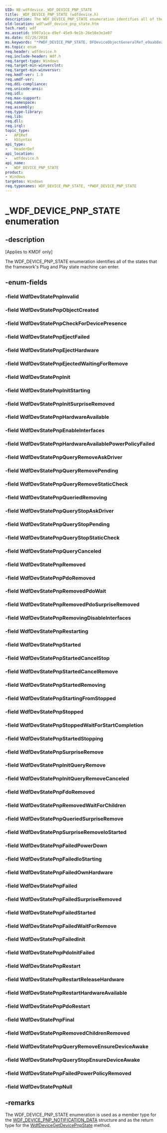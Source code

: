 ```yaml
---
UID: NE:wdfdevice._WDF_DEVICE_PNP_STATE
title: _WDF_DEVICE_PNP_STATE (wdfdevice.h)
description: The WDF_DEVICE_PNP_STATE enumeration identifies all of the states that the framework's Plug and Play state machine can enter.
old-location: wdf\wdf_device_pnp_state.htm
tech.root: wdf
ms.assetid: b907a1ca-d9ef-45e9-9e1b-26e58e3e1e07
ms.date: 02/26/2018
ms.keywords: "*PWDF_DEVICE_PNP_STATE, DFDeviceObjectGeneralRef_e9aab8ea-3d0c-44f3-bad9-cd21c6f1bd28.xml, PWDF_DEVICE_PNP_STATE, PWDF_DEVICE_PNP_STATE enumeration pointer, WDF_DEVICE_PNP_STATE, WDF_DEVICE_PNP_STATE enumeration, WdfDevStatePnpCheckForDevicePresence, WdfDevStatePnpEjectFailed, WdfDevStatePnpEjectHardware, WdfDevStatePnpEjectedWaitingForRemove, WdfDevStatePnpEnableInterfaces, WdfDevStatePnpFailed, WdfDevStatePnpFailedInit, WdfDevStatePnpFailedIoStarting, WdfDevStatePnpFailedOwnHardware, WdfDevStatePnpFailedPowerDown, WdfDevStatePnpFailedPowerPolicyRemoved, WdfDevStatePnpFailedStarted, WdfDevStatePnpFailedSurpriseRemoved, WdfDevStatePnpFailedWaitForRemove, WdfDevStatePnpFdoRemoved, WdfDevStatePnpFinal, WdfDevStatePnpHardwareAvailable, WdfDevStatePnpHardwareAvailablePowerPolicyFailed, WdfDevStatePnpInit, WdfDevStatePnpInitQueryRemove, WdfDevStatePnpInitQueryRemoveCanceled, WdfDevStatePnpInitStarting, WdfDevStatePnpInitSurpriseRemoved, WdfDevStatePnpInvalid, WdfDevStatePnpNull, WdfDevStatePnpObjectCreated, WdfDevStatePnpPdoInitFailed, WdfDevStatePnpPdoRemoved, WdfDevStatePnpPdoRestart, WdfDevStatePnpQueriedRemoving, WdfDevStatePnpQueriedSurpriseRemove, WdfDevStatePnpQueryCanceled, WdfDevStatePnpQueryRemoveAskDriver, WdfDevStatePnpQueryRemoveEnsureDeviceAwake, WdfDevStatePnpQueryRemovePending, WdfDevStatePnpQueryRemoveStaticCheck, WdfDevStatePnpQueryStopAskDriver, WdfDevStatePnpQueryStopEnsureDeviceAwake, WdfDevStatePnpQueryStopPending, WdfDevStatePnpQueryStopStaticCheck, WdfDevStatePnpRemoved, WdfDevStatePnpRemovedChildrenRemoved, WdfDevStatePnpRemovedPdoSurpriseRemoved, WdfDevStatePnpRemovedPdoWait, WdfDevStatePnpRemovedWaitForChildren, WdfDevStatePnpRemovingDisableInterfaces, WdfDevStatePnpRestart, WdfDevStatePnpRestartHardwareAvailable, WdfDevStatePnpRestartReleaseHardware, WdfDevStatePnpRestarting, WdfDevStatePnpStarted, WdfDevStatePnpStartedCancelRemove, WdfDevStatePnpStartedCancelStop, WdfDevStatePnpStartedRemoving, WdfDevStatePnpStartedStopping, WdfDevStatePnpStartingFromStopped, WdfDevStatePnpStopped, WdfDevStatePnpStoppedWaitForStartCompletion, WdfDevStatePnpSurpriseRemove, WdfDevStatePnpSurpriseRemoveIoStarted, _WDF_DEVICE_PNP_STATE, kmdf.wdf_device_pnp_state, wdf.wdf_device_pnp_state, wdfdevice/PWDF_DEVICE_PNP_STATE, wdfdevice/WDF_DEVICE_PNP_STATE, wdfdevice/WdfDevStatePnpCheckForDevicePresence, wdfdevice/WdfDevStatePnpEjectFailed, wdfdevice/WdfDevStatePnpEjectHardware, wdfdevice/WdfDevStatePnpEjectedWaitingForRemove, wdfdevice/WdfDevStatePnpEnableInterfaces, wdfdevice/WdfDevStatePnpFailed, wdfdevice/WdfDevStatePnpFailedInit, wdfdevice/WdfDevStatePnpFailedIoStarting, wdfdevice/WdfDevStatePnpFailedOwnHardware, wdfdevice/WdfDevStatePnpFailedPowerDown, wdfdevice/WdfDevStatePnpFailedPowerPolicyRemoved, wdfdevice/WdfDevStatePnpFailedStarted, wdfdevice/WdfDevStatePnpFailedSurpriseRemoved, wdfdevice/WdfDevStatePnpFailedWaitForRemove, wdfdevice/WdfDevStatePnpFdoRemoved, wdfdevice/WdfDevStatePnpFinal, wdfdevice/WdfDevStatePnpHardwareAvailable, wdfdevice/WdfDevStatePnpHardwareAvailablePowerPolicyFailed, wdfdevice/WdfDevStatePnpInit, wdfdevice/WdfDevStatePnpInitQueryRemove, wdfdevice/WdfDevStatePnpInitQueryRemoveCanceled, wdfdevice/WdfDevStatePnpInitStarting, wdfdevice/WdfDevStatePnpInitSurpriseRemoved, wdfdevice/WdfDevStatePnpInvalid, wdfdevice/WdfDevStatePnpNull, wdfdevice/WdfDevStatePnpObjectCreated, wdfdevice/WdfDevStatePnpPdoInitFailed, wdfdevice/WdfDevStatePnpPdoRemoved, wdfdevice/WdfDevStatePnpPdoRestart, wdfdevice/WdfDevStatePnpQueriedRemoving, wdfdevice/WdfDevStatePnpQueriedSurpriseRemove, wdfdevice/WdfDevStatePnpQueryCanceled, wdfdevice/WdfDevStatePnpQueryRemoveAskDriver, wdfdevice/WdfDevStatePnpQueryRemoveEnsureDeviceAwake, wdfdevice/WdfDevStatePnpQueryRemovePending, wdfdevice/WdfDevStatePnpQueryRemoveStaticCheck, wdfdevice/WdfDevStatePnpQueryStopAskDriver, wdfdevice/WdfDevStatePnpQueryStopEnsureDeviceAwake, wdfdevice/WdfDevStatePnpQueryStopPending, wdfdevice/WdfDevStatePnpQueryStopStaticCheck, wdfdevice/WdfDevStatePnpRemoved, wdfdevice/WdfDevStatePnpRemovedChildrenRemoved, wdfdevice/WdfDevStatePnpRemovedPdoSurpriseRemoved, wdfdevice/WdfDevStatePnpRemovedPdoWait, wdfdevice/WdfDevStatePnpRemovedWaitForChildren, wdfdevice/WdfDevStatePnpRemovingDisableInterfaces, wdfdevice/WdfDevStatePnpRestart, wdfdevice/WdfDevStatePnpRestartHardwareAvailable, wdfdevice/WdfDevStatePnpRestartReleaseHardware, wdfdevice/WdfDevStatePnpRestarting, wdfdevice/WdfDevStatePnpStarted, wdfdevice/WdfDevStatePnpStartedCancelRemove, wdfdevice/WdfDevStatePnpStartedCancelStop, wdfdevice/WdfDevStatePnpStartedRemoving, wdfdevice/WdfDevStatePnpStartedStopping, wdfdevice/WdfDevStatePnpStartingFromStopped, wdfdevice/WdfDevStatePnpStopped, wdfdevice/WdfDevStatePnpStoppedWaitForStartCompletion, wdfdevice/WdfDevStatePnpSurpriseRemove, wdfdevice/WdfDevStatePnpSurpriseRemoveIoStarted"
ms.topic: enum
req.header: wdfdevice.h
req.include-header: Wdf.h
req.target-type: Windows
req.target-min-winverclnt: 
req.target-min-winversvr: 
req.kmdf-ver: 1.0
req.umdf-ver: 
req.ddi-compliance: 
req.unicode-ansi: 
req.idl: 
req.max-support: 
req.namespace: 
req.assembly: 
req.type-library: 
req.lib: 
req.dll: 
req.irql: 
topic_type:
-	APIRef
-	kbSyntax
api_type:
-	HeaderDef
api_location:
-	wdfdevice.h
api_name:
-	WDF_DEVICE_PNP_STATE
product:
- Windows
targetos: Windows
req.typenames: WDF_DEVICE_PNP_STATE, *PWDF_DEVICE_PNP_STATE
---
```


# _WDF_DEVICE_PNP_STATE enumeration


## -description


<p class="CCE_Message">[Applies to KMDF only]</p>

The WDF_DEVICE_PNP_STATE enumeration identifies all of the states that the framework's Plug and Play state machine can enter.


## -enum-fields




### -field WdfDevStatePnpInvalid


### -field WdfDevStatePnpObjectCreated


### -field WdfDevStatePnpCheckForDevicePresence


### -field WdfDevStatePnpEjectFailed


### -field WdfDevStatePnpEjectHardware


### -field WdfDevStatePnpEjectedWaitingForRemove


### -field WdfDevStatePnpInit


### -field WdfDevStatePnpInitStarting


### -field WdfDevStatePnpInitSurpriseRemoved


### -field WdfDevStatePnpHardwareAvailable


### -field WdfDevStatePnpEnableInterfaces


### -field WdfDevStatePnpHardwareAvailablePowerPolicyFailed


### -field WdfDevStatePnpQueryRemoveAskDriver


### -field WdfDevStatePnpQueryRemovePending


### -field WdfDevStatePnpQueryRemoveStaticCheck


### -field WdfDevStatePnpQueriedRemoving


### -field WdfDevStatePnpQueryStopAskDriver


### -field WdfDevStatePnpQueryStopPending


### -field WdfDevStatePnpQueryStopStaticCheck


### -field WdfDevStatePnpQueryCanceled


### -field WdfDevStatePnpRemoved


### -field WdfDevStatePnpPdoRemoved


### -field WdfDevStatePnpRemovedPdoWait


### -field WdfDevStatePnpRemovedPdoSurpriseRemoved


### -field WdfDevStatePnpRemovingDisableInterfaces


### -field WdfDevStatePnpRestarting


### -field WdfDevStatePnpStarted


### -field WdfDevStatePnpStartedCancelStop


### -field WdfDevStatePnpStartedCancelRemove


### -field WdfDevStatePnpStartedRemoving


### -field WdfDevStatePnpStartingFromStopped


### -field WdfDevStatePnpStopped


### -field WdfDevStatePnpStoppedWaitForStartCompletion


### -field WdfDevStatePnpStartedStopping


### -field WdfDevStatePnpSurpriseRemove


### -field WdfDevStatePnpInitQueryRemove


### -field WdfDevStatePnpInitQueryRemoveCanceled


### -field WdfDevStatePnpFdoRemoved


### -field WdfDevStatePnpRemovedWaitForChildren


### -field WdfDevStatePnpQueriedSurpriseRemove


### -field WdfDevStatePnpSurpriseRemoveIoStarted


### -field WdfDevStatePnpFailedPowerDown


### -field WdfDevStatePnpFailedIoStarting


### -field WdfDevStatePnpFailedOwnHardware


### -field WdfDevStatePnpFailed


### -field WdfDevStatePnpFailedSurpriseRemoved


### -field WdfDevStatePnpFailedStarted


### -field WdfDevStatePnpFailedWaitForRemove


### -field WdfDevStatePnpFailedInit


### -field WdfDevStatePnpPdoInitFailed


### -field WdfDevStatePnpRestart


### -field WdfDevStatePnpRestartReleaseHardware


### -field WdfDevStatePnpRestartHardwareAvailable


### -field WdfDevStatePnpPdoRestart


### -field WdfDevStatePnpFinal


### -field WdfDevStatePnpRemovedChildrenRemoved


### -field WdfDevStatePnpQueryRemoveEnsureDeviceAwake


### -field WdfDevStatePnpQueryStopEnsureDeviceAwake


### -field WdfDevStatePnpFailedPowerPolicyRemoved


### -field WdfDevStatePnpNull


## -remarks



The WDF_DEVICE_PNP_STATE enumeration is used as a member type for  the <a href="https://msdn.microsoft.com/library/windows/hardware/ff551260">WDF_DEVICE_PNP_NOTIFICATION_DATA</a> structure and as the return type for the <a href="https://msdn.microsoft.com/library/windows/hardware/ff545969">WdfDeviceGetDevicePnpState</a> method.



